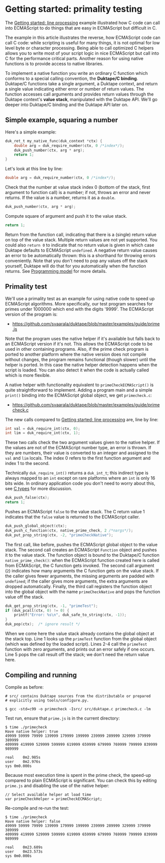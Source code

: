 # Getting started: primality testing

The [Getting started: line processing](GettingStartedLineProcessing.md) example
illustrated how C code can call into ECMAScript to do things that are easy
in ECMAScript but difficult in C.

The example in this article illustrates the reverse, how ECMAScript code can
call C code: while scripting is useful for many things, it is not optimal for
low level byte or character processing.  Being able to call optimized C
helpers allows you to write most of your script logic in nice ECMAScript but
call into C for the performance critical parts.  Another reason for using
native functions is to provide access to native libraries.

To implement a native function you write an ordinary C function which
conforms to a special calling convention, the **Duktape/C binding**.  Duktape/C
functions take a single argument, a Duktape context, and return a single
value indicating either error or number of return values.  The function
accesses call arguments and provides return values through the Duktape
context's **value stack**, manipulated with the Duktape API.  We'll go deeper
into Duktape/C binding and the Duktape API later on.

## Simple example, squaring a number

Here's a simple example:

```c
duk_ret_t my_native_func(duk_context *ctx) {
    double arg = duk_require_number(ctx, 0 /*index*/);
    duk_push_number(ctx, arg * arg);
    return 1;
}
```

Let's look at this line by line:

```c
double arg = duk_require_number(ctx, 0 /*index*/);
```

Check that the number at value stack index 0 (bottom of the stack, first
argument to function call) is a number; if not, throws an error and never
returns.  If the value is a number, returns it as a `double`.

```c
duk_push_number(ctx, arg * arg);
```

Compute square of argument and push it to the value stack.

```c
return 1;
```

Return from the function call, indicating that there is a (single) return
value on top of the value stack.  Multiple return values are not yet supported.
You could also `return 0` to indicate that no return value is given in which
case Duktape defaults to ECMAScript `undefined`.
A negative return value causes an error to be automatically thrown: this is
a shorthand for throwing errors conveniently.  Note that you don't need to
pop any values off the stack yourself, Duktape will do that for you
automatically when the function returns.  See
[Programming model](http://duktape.org/guide.html#programming) for more
details.

## Primality test

We'll use a primality test as an example for using native code to speed
up ECMAScript algorithms.  More specifically, our test program searches for
primes under 1000000 which end with the digits '9999'.  The ECMAScript
version of the program is:

* <https://github.com/svaarala/duktape/blob/master/examples/guide/prime.js>

Note that the program uses the native helper if it's available but falls
back to an ECMAScript version if it's not.  This allows the ECMAScript code
to be used in other containing programs.  Also, if the prime check program
is ported to another platform where the native version does not compile
without changes, the program remains functional (though slower) until the
helper is ported.  In this case the native helper detection happens when the
script is loaded.  You can also detect it when the code is actually called
which is more flexible.

A native helper with functionality equivalent to `primeCheckECMAScript()`
is quite straightforward to implement.  Adding a program main and a simple
`print()` binding into the ECMAScript global object, we get `primecheck.c`:

* <https://github.com/svaarala/duktape/blob/master/examples/guide/primecheck.c>

The new calls compared to
[Getting started: line processing](GettingStartedLineProcessing.md)
are, line by line:

```c
int val = duk_require_int(ctx, 0);
int lim = duk_require_int(ctx, 1);
```

These two calls check the two argument values given to the native helper.
If the values are not of the ECMAScript number type, an error is thrown.
If they are numbers, their value is converted to an integer and assigned to
the `val` and `lim` locals.  The index 0 refers to the first function
argument and index 1 to the second.

Technically `duk_require_int()` returns a <code>duk_int_t</code>; this
indirect type is always mapped to an `int` except on rare platforms where
an `int` is only 16 bits wide.  In ordinary application code you don't
need to worry about this, see
[C types](http://duktape.org/guide.html#ctypes) for more discussion.

```c
duk_push_false(ctx);
return 1;
```

Pushes an ECMAScript `false` to the value stack.  The C return value 1
indicates that the `false` value is returned to the ECMAScript caller.

```c
duk_push_global_object(ctx);
duk_push_c_function(ctx, native_prime_check, 2 /*nargs*/);
duk_put_prop_string(ctx, -2, "primeCheckNative");
```

The first call, like before, pushes the ECMAScript global object to the
value stack.  The second call creates an ECMAScript `Function` object
and pushes it to the value stack.  The function object is bound to the
Duktape/C function `native_prime_check()`: when the ECMAScript function
created here is called from ECMAScript, the C function gets invoked.
The second call argument (`2`) indicates how many arguments the C
function gets on the value stack.  If the caller gives fewer arguments,
the missing arguments are padded with `undefined`; if the caller gives
more arguments, the extra arguments are dropped automatically.  Finally, the
third call registers the function object into the global object with the
name `primeCheckNative` and pops the function value off the stack.

```c
duk_get_prop_string(ctx, -1, "primeTest");
if (duk_pcall(ctx, 0) != 0) {
    printf("Error: %s\n", duk_safe_to_string(ctx, -1));
}
duk_pop(ctx);  /* ignore result */
```

When we come here the value stack already contains the global object
at the stack top.  Line 1 looks up the `primeTest` function from the
global object (which was defined by the loaded script).  Lines
2-4 call the `primeTest` function with zero arguments, and prints out an
error safely if one occurs.  Line 5 pops the call result off the stack;
we don't need the return value here.

## Compiling and running

Compile as before:

```
# src/ contains Duktape sources from the distributable or prepared
# explicitly using tools/configure.py.

$ gcc -std=c99 -o primecheck -Isrc/ src/duktape.c primecheck.c -lm
```

Test run, ensure that `prime.js` is in the current directory:

```
$ time ./primecheck
Have native helper: true
49999 59999 79999 139999 179999 199999 239999 289999 329999 379999 389999
409999 419999 529999 599999 619999 659999 679999 769999 799999 839999 989999

real	0m2.985s
user	0m2.976s
sys	0m0.000s
```

Because most execution time is spent in the prime check, the speed-up
compared to plain ECMAScript is significant.  You can check this by editing
`prime.js` and disabling the use of the native helper:

```
// Select available helper at load time
var primeCheckHelper = primeCheckECMAScript;
```

Re-compile and re-run the test:

```
$ time ./primecheck
Have native helper: false
49999 59999 79999 139999 179999 199999 239999 289999 329999 379999 389999
409999 419999 529999 599999 619999 659999 679999 769999 799999 839999 989999

real	0m23.609s
user	0m23.573s
sys	0m0.000s
```
